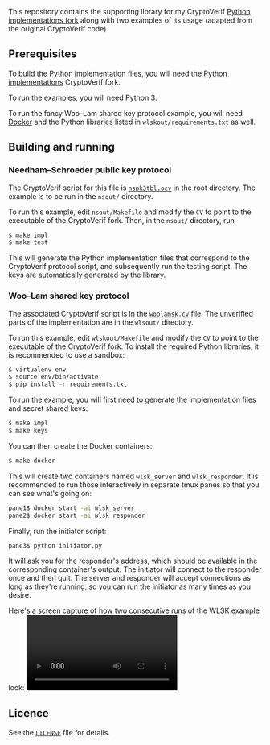This repository contains the supporting library for my CryptoVerif [Python implementations fork](https://github.com/mgrabovsky/cryptoverif-py) along with two examples of its usage (adapted from the original CryptoVerif code).


## Prerequisites

To build the Python implementation files, you will need the [Python implementations](https://github.com/mgrabovsky/cryptoverif-py) CryptoVerif fork.

To run the examples, you will need Python 3.

To run the fancy Woo–Lam shared key protocol example, you will need [Docker](http://www.docker.com/) and the Python libraries listed in `wlskout/requirements.txt` as well.

## Building and running

### Needham–Schroeder public key protocol

The CryptoVerif script for this file is [`nspk3tbl.ocv`](./nspk3tbl.ocv) in the root directory. The example is to be run in the `nsout/` directory.

To run this example, edit `nsout/Makefile` and modify the `CV` to point to the executable of the CryptoVerif fork. Then, in the `nsout/` directory, run
```sh
$ make impl
$ make test
```

This will generate the Python implementation files that correspond to the CryptoVerif protocol script, and subsequently run the testing script. The keys are automatically generated by the library.

### Woo–Lam shared key protocol

The associated CryptoVerif script is in the [`woolamsk.cv`](./woolamsk.cv) file. The unverified parts of the implementation are in the `wlsout/` directory.

To run this example, edit `wlskout/Makefile` and modify the `CV` to point to the executable of the CryptoVerif fork. To install the required Python libraries, it is recommended to use a sandbox:
```sh
$ virtualenv env
$ source env/bin/activate
$ pip install -r requirements.txt
```

To run the example, you will first need to generate the implementation files and secret shared keys:
```sh
$ make impl
$ make keys
```

You can then create the Docker containers:
```sh
$ make docker
```

This will create two containers named `wlsk_server` and `wlsk_responder`. It is recommended to run those interactively in separate tmux panes so that you can see what's going on:
```sh
pane1$ docker start -ai wlsk_server
pane2$ docker start -ai wlsk_responder
```

Finally, run the initiator script:
```sh
pane3$ python initiator.py
```

It will ask you for the responder's address, which should be available in the corresponding container's output. The initiator will connect to the responder once and then quit. The server and responder will accept connections as long as they're running, so you can run the initiator as many times as you desire.

Here's a screen capture of how two consecutive runs of the WLSK example look:
![Screen capture of Woo-Lam secret key protocol example run](./wlsk.webm)

## Licence

See the [`LICENSE`](./LICENSE) file for details.

